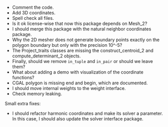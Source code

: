 * Comment the code.
* Add 3D coordinates.
* Spell check all files.
* Is it ok license-wise that now this package depends on Mesh_2?
* I should merge this package with the natural neighbor coordinates package.
* Why the 2D mesher does not generate boundary points exactly on the polygon boundary but only with the precision 10^-5?
* The Project_traits classes are missing the construct_centroid_2 and compute_determinant_2 objects.
* Finally, should we remove `in_tuple` and `in_pair` or should we leave them?
* What about adding a demo with visualization of the coordinate functions?
* CGAL polygon is missing end and begin, which are documented.
* I should move internal weights to the weight interface.
* Check memory leaking.

Small extra fixes:
* I should refactor harmonic coordinates and make its solver a parameter. In this case, I should also update the solver interface package.
